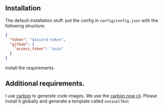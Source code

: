 ## Installation

The default installation stuff.
put the config in `config/config.json` with the following structure:

```json
{
  "token": "discord-token",
  "github": {
    "access_token": "auio"
  }
}
```

install the requirements.

## Additional requirements.

I use [carbon][carbon] to generate code images. We use the [carbon now cli][carbon-cli]. Please install it globally and generate a template called `notaselfbot`

[carbon-cli]: https://github.com/mixn/carbon-now-cli
[carbon]: https://github.com/dawnlabs/carbon
